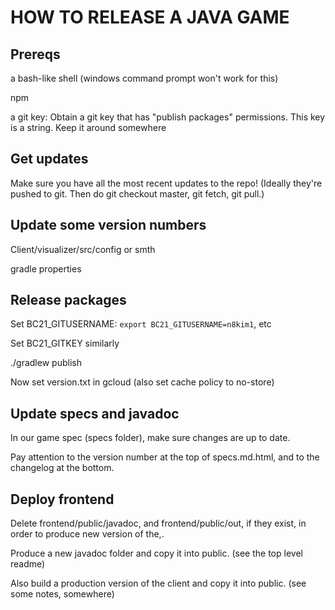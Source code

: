 # HOW TO RELEASE A JAVA GAME

## Prereqs

a bash-like shell (windows command prompt won't work for this)

npm

a git key: Obtain a git key that has "publish packages" permissions. This key is a string. Keep it around somewhere

## Get updates

Make sure you have all the most recent updates to the repo! (Ideally they're pushed to git. Then do git checkout master, git fetch, git pull.)

## Update some version numbers

Client/visualizer/src/config or smth

gradle properties

## Release packages

Set BC21_GITUSERNAME: `export BC21_GITUSERNAME=n8kim1`, etc

Set BC21_GITKEY similarly

./gradlew publish

Now set version.txt in gcloud (also set cache policy to no-store)

## Update specs and javadoc

In our game spec (specs folder), make sure changes are up to date.

Pay attention to the version number at the top of specs.md.html, and to the changelog at the bottom.

## Deploy frontend

Delete frontend/public/javadoc, and frontend/public/out, if they exist, in order to produce new version of the,.

Produce a new javadoc folder and copy it into public. (see the top level readme)

Also build a production version of the client and copy it into public. (see some notes, somewhere)
